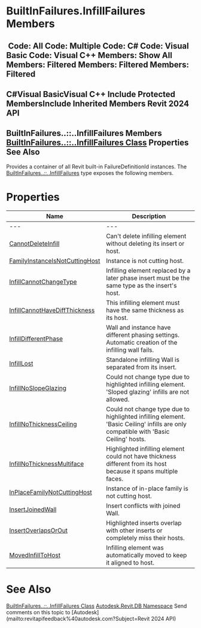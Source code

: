# BuiltInFailures.InfillFailures Members

﻿
 Code: All Code: Multiple Code: C# Code: Visual Basic Code: Visual C++  Members: Show All Members: Filtered Members: Filtered Members: Filtered   
---  
C#Visual BasicVisual C++
Include Protected MembersInclude Inherited Members
Revit 2024 API  
---  
BuiltInFailures..::..InfillFailures Members  
[BuiltInFailures..::..InfillFailures Class](13a26a89-322c-ef1a-f5f1-8cd481ee4ba0.md "BuiltInFailures.InfillFailures Class") Properties See Also  
---  
Provides a container of all Revit built-in FailureDefinitionId instances.
The [BuiltInFailures..::..InfillFailures](13a26a89-322c-ef1a-f5f1-8cd481ee4ba0.md "BuiltInFailures.InfillFailures Class") type exposes the following members.
# Properties
| Name | Description |
| --- | --- |
| --- | --- | --- |
| [CannotDeleteInfill](914040e3-dcd3-b686-53a9-b93b93aa16fb.md "CannotDeleteInfill Property") | Can't delete infilling element without deleting its insert or host. |
| [FamilyInstanceIsNotCuttingHost](fd95a0c2-367e-00cb-69c3-812819d35e1c.md "FamilyInstanceIsNotCuttingHost Property") | Instance is not cutting host. |
| [InfillCannotChangeType](877afc0f-3a3a-484b-0361-65a5738cdab3.md "InfillCannotChangeType Property") | Infilling element replaced by a later phase insert must be the same type as the insert's host. |
| [InfillCannotHaveDiffThickness](69e99bb2-78d2-d3e0-af2e-71084838b771.md "InfillCannotHaveDiffThickness Property") | This infilling element must have the same thickness as its host. |
| [InfillDifferentPhase](7df3db53-ead3-daca-4174-602548754230.md "InfillDifferentPhase Property") | Wall and instance have different phasing settings. Automatic creation of the infilling wall fails. |
| [InfillLost](bd49fc31-fcc7-8440-bfba-e3047688a6f5.md "InfillLost Property") | Standalone infilling Wall is separated from its insert. |
| [InfillNoSlopeGlazing](00feb0be-205e-2c2d-abdf-939d3a672fb5.md "InfillNoSlopeGlazing Property") | Could not change type due to highlighted infilling element. 'Sloped glazing' infills are not allowed. |
| [InfillNoThicknessCeiling](f5c1f72a-852f-b090-a83e-871619fcd092.md "InfillNoThicknessCeiling Property") | Could not change type due to highlighted infilling element. 'Basic Ceiling' infills are only compatible with 'Basic Ceiling' hosts. |
| [InfillNoThicknessMultiface](7930961a-26d0-fa5d-60c1-0598db0896fe.md "InfillNoThicknessMultiface Property") | Highlighted infilling element could not have thickness different from its host because it spans multiple faces. |
| [InPlaceFamilyNotCuttingHost](d19b81bb-d410-2798-b78a-8b22fa10597e.md "InPlaceFamilyNotCuttingHost Property") | Instance of in-place family is not cutting host. |
| [InsertJoinedWall](f0b21b56-7868-cb17-6436-23adc86199d5.md "InsertJoinedWall Property") | Insert conflicts with joined Wall. |
| [InsertOverlapsOrOut](206e7d23-9a5b-7631-ac1d-895bdef74419.md "InsertOverlapsOrOut Property") | Highlighted inserts overlap with other inserts or completely miss their hosts. |
| [MovedInfillToHost](03424834-8711-9e91-367b-8c414dc092d3.md "MovedInfillToHost Property") | Infilling element was automatically moved to keep it aligned to host. |

# See Also
[BuiltInFailures..::..InfillFailures Class](13a26a89-322c-ef1a-f5f1-8cd481ee4ba0.md "BuiltInFailures.InfillFailures Class")
[Autodesk.Revit.DB Namespace](87546ba7-461b-c646-cbb1-2cb8f5bff8b2.md "Autodesk.Revit.DB Namespace")
Send comments on this topic to [Autodesk](mailto:revitapifeedback%40autodesk.com?Subject=Revit 2024 API)